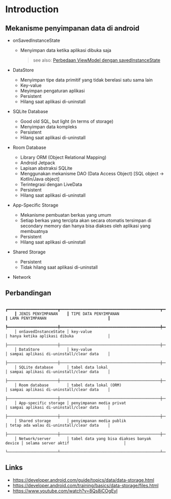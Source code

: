 # Introduction

## Mekanisme penyimpanan data di android

- onSavedInstanceState

  - Menyimpan data ketika aplikasi dibuka saja
    > see also: [Perbedaan ViewModel dengan savedInstanceState](../4_android_architecture_component/4.5_teori_viewmodel_dan_lifecycle.md#perbedaan-viewmodel-dengan-savedinstancestate)

- DataStore

  - Menyimpan tipe data primitif yang tidak berelasi satu sama lain
  - Key-value
  - Meyimpan pengaturan aplikasi
  - Persistent
  - Hilang saat aplikasi di-uninstall

- SQLite Database

  - Good old SQL, but light (in terms of storage)
  - Menyimpan data kompleks
  - Persistent
  - Hilang saat aplikasi di-uninstall

- Room Database

  - Library ORM (Object Relational Mapping)
  - Android Jetpack
  - Lapisan abstraksi SQLite
  - Menggunakan mekanisme DAO (Data Access Object) [SQL object -> Kotlin/Java object]
  - Terintegrasi dengan LiveData
  - Persistent
  - Hilang saat aplikasi di-uninstall

- App-Specific Storage

  - Mekanisme pembuatan berkas yang umum
  - Setiap berkas yang tercipta akan secara otomatis tersimpan di secondary memory dan hanya bisa diakses oleh aplikasi yang membuatnya
  - Persistent
  - Hilang saat aplikasi di-uninstall

- Shared Storage

  - Persistent
  - Tidak hilang saat aplikasi di-uninstall

- Network

## Perbandingan

```text
    ┏━━━━━━━━━━━━━━━━━━━━━━┳━━━━━━━━━━━━━━━━━━━━━━━━━━━━━━━━━━━━━━━━━━━━┳━━━━━━━━━━━━━━━━━━━━━━━━━━━━━━━━━━━━━━━━━━━━┓
    ┃ JENIS PENYIMPANAN    ┃ TIPE DATA PENYIMPANAN                      ┃ LAMA PENYIMPANAN                           ┃
    ┡━━━━━━━━━━━━━━━━━━━━━━╇━━━━━━━━━━━━━━━━━━━━━━━━━━━━━━━━━━━━━━━━━━━━╇━━━━━━━━━━━━━━━━━━━━━━━━━━━━━━━━━━━━━━━━━━━━┩
    │ onSavedInstanceState │ key-value                                  │ hanya ketika aplikasi dibuka               │
    ├──────────────────────┼────────────────────────────────────────────┼────────────────────────────────────────────┤
    │ DataStore            │ key-value                                  │ sampai aplikasi di-uninstall/clear data    │
    ├──────────────────────┼────────────────────────────────────────────┼────────────────────────────────────────────┤
    │ SQLite database      │ tabel data lokal                           │ sampai aplikasi di-uninstall/clear data    │
    ├──────────────────────┼────────────────────────────────────────────┼────────────────────────────────────────────┤
    │ Room database        │ tabel data lokal (ORM)                     │ sampai aplikasi di-uninstall/clear data    │
    ├──────────────────────┼────────────────────────────────────────────┼────────────────────────────────────────────┤
    │ App-specific storage │ penyimpanan media privat                   │ sampai aplikasi di-uninstall/clear data    │
    ├──────────────────────┼────────────────────────────────────────────┼────────────────────────────────────────────┤
    │ Shared storage       │ penyimpanan media publik                   │ tetap ada walau di-uninstall/clear data    │
    ├──────────────────────┼────────────────────────────────────────────┼────────────────────────────────────────────┤
    │ Network/server       │ tabel data yang bisa diakses banyak device │ selama server aktif                        │
    └──────────────────────┴────────────────────────────────────────────┴────────────────────────────────────────────┘
```

## Links

- https://developer.android.com/guide/topics/data/data-storage.html
- https://developer.android.com/training/basics/data-storage/files.html
- https://www.youtube.com/watch?v=8Qs8jCOgEyI
